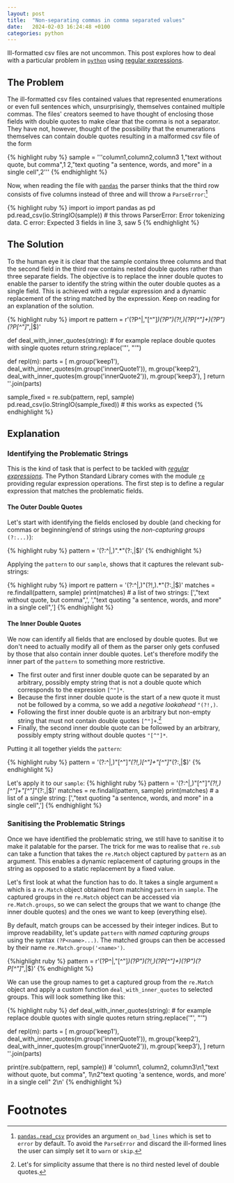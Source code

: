 ```yaml
---
layout: post
title:  "Non-separating commas in comma separated values"
date:   2024-02-03 16:24:48 +0100
categories: python
---
```

	
Ill-formatted csv files are not uncommon.  This post explores how to deal with a particular problem in [`python`](https://www.python.org) using [regular expressions](https://docs.python.org/3/howto/regex.html).
	
## The Problem
The ill-formatted csv files contained values that represented enumerations or even full sentences which, unsurprisingly, themselves contained multiple commas.  The files' creators seemed to have thought of enclosing those fields with double quotes to make clear that the comma is not a separator.  They have not, however, thought of the possibility that the enumerations themselves can contain double quotes resulting in a malformed csv file of the form

{% highlight ruby %}
sample = '''column1,column2,column3
1,"text without quote, but comma",1
2,"text quoting "a sentence, words, and more" in a single cell",2'''
{% endhighlight %}

Now, when reading the file with [<code>pandas</code>](https://pandas.pydata.org) the parser thinks that the third row consists of five columns instead of three and will throw a <code>ParseError</code>:[^2]

{% highlight ruby %}
import io
import pandas as pd
pd.read_csv(io.StringIO(sample))  # this throws ParserError: Error tokenizing data. C error: Expected 3 fields in line 3, saw 5
{% endhighlight %}
	
## The Solution
To the human eye it is clear that the sample contains three columns and that the second field in the third row contains nested double quotes rather than three separate fields. The objective is to replace the inner double quotes to enable the parser to identify the string within the outer double quotes as a single field.  This is achieved with a regular expression and a dynamic replacement of the string matched by the expression.  Keep on reading for an explanation of the solution.

{% highlight ruby %}
import re
pattern = r'(?P<keep1>^|,"[^"]*)(?P<innerQuote1>")(?!,)(?P<keep2>[^"]+)(?P<innerQuote2>")(?P<keep3>[^"]*",|$)'

def deal_with_inner_quotes(string):
	# for example replace double quotes with single quotes
	return string.replace('"', "'")
	
def repl(m):
    parts  = [
		m.group('keep1'),
		deal_with_inner_quotes(m.group('innerQuote1')),
		m.group('keep2'),
		deal_with_inner_quotes(m.group('innerQuote2')),
		m.group('keep3'),
        ]
    return ''.join(parts)
	
sample_fixed = re.sub(pattern, repl, sample)
pd.read_csv(io.StringIO(sample_fixed))  # this works as expected
{% endhighlight %}

## Explanation

### Identifying the Problematic Strings
  This is the kind of task that is perfect to be tackled with [*regular expressions*](https://en.wikipedia.org/wiki/Regular_expression). The Python Standard Library comes with the module [`re`](https://docs.python.org/3/library/re.html#module-re) providing regular expression operations. The first step is to define a regular expression that matches the problematic fields.

#### The Outer Double Quotes
Let's start with identifying the fields enclosed by double (and checking for commas or beginning/end of strings using the *non-capturing groups* `(?:...)`):

{% highlight ruby %}
pattern = '(?:^|,)".*"(?:,|$)'
{% endhighlight %}

Applying the `pattern` to our `sample`, shows that it captures the relevant sub-strings:

{% highlight ruby %}
import re
pattern = '(?:^|,)"(?!,).*"(?:,|$)'
matches = re.findall(pattern, sample)
print(matches)  # a list of two strings: [',"text without quote, but comma",', ',"text quoting "a sentence, words, and more" in a single cell",']
{% endhighlight %}

#### The Inner Double Quotes
We now can identify all fields that are enclosed by double quotes.  But we don't need to actually modify all of them as the parser only gets confused by those that also contain inner double quotes.  Let's therefore modify the inner part of the `pattern` to something more restrictive.

- The first outer and first inner double quote can be separated by an arbitrary, possibly empty string that is not a double quote which corresponds to the expression `[^"]*`.
- Because the first inner double quote is the start of a new quote it must not be followed by a comma, so we add a *negative lookahead* `"(?!,)`.
- Following the first inner double quote is an arbitrary but non-empty string that must not contain double quotes `[^"]+`.[^1]
-  Finally, the second inner double quote can be followed by an arbitrary, possibly empty string without double quotes `"[^"]*`.

Putting it all together yields the `pattern`:

{% highlight ruby %}
pattern = '(?:^|,)"[^"]*"(?!,)[^"]+"[^"]*"(?:,|$)'
{% endhighlight %}

Let's apply it to our `sample`:
{% highlight ruby %}
pattern = '(?:^|,)"[^"]*"(?!,)[^"]+"[^"]*"(?:,|$)'
matches = re.findall(pattern, sample)
print(matches)  # a list of a single string: [',"text quoting "a sentence, words, and more" in a single cell",']
{% endhighlight %}

### Sanitising the Problematic Strings
Once we have identified the problematic string, we still have to sanitise it to make it palatable for the parser.  The trick for me was to realise that `re.sub` can take a function that takes the `re.Match` object captured by `pattern` as an argument.  This enables a dynamic replacement of capturing groups in the string as opposed to a static replacement by a fixed value.

Let's first look at what the function has to do. It takes a single argument `m` which is a `re.Match` object obtained from matching `pattern` in `sample`.  The captured groups in the `re.Match` object can be accessed via `re.Match.groups`, so we can select the groups that we want to change (the inner double quotes) and the ones we want to keep (everything else).

By default, match groups can be accessed by their integer indices.  But to improve readability, let's update `pattern` with *named capturing groups* using the syntax `(?P<name>...)`.  The matched groups can then be accessed by their name `re.Match.group('<name>')`.

{%highlight ruby %}
pattern = r'(?P<keep1>^|,"[^"]*)(?P<innerQuote1>")(?!,)(?P<keep2>[^"]+)(?P<innerQuote2>")(?P<keep3>[^"]*",|$)'
{% endhighlight %}

We can use the group names to get a captured group from the `re.Match` object and apply a custom function `deal_with_inner_quotes` to selected groups. This will look something like this:

{% highlight ruby %}
def deal_with_inner_quotes(string):
	# for example replace double quotes with single quotes
	return string.replace('"', "'")
	
def repl(m):
    parts  = [
		m.group('keep1'),
		deal_with_inner_quotes(m.group('innerQuote1')),
		m.group('keep2'),
		deal_with_inner_quotes(m.group('innerQuote2')),
		m.group('keep3'),
        ]
    return ''.join(parts)
	
print(re.sub(pattern, repl, sample))  # 'column1, column2, column3\n1,"text without quote, but comma", 1\n2"text quoting \'a sentence, words, and more\' in a single cell" 2\n'
{% endhighlight %}


# Footnotes
[^2]: [`pandas.read_csv`](https://pandas.pydata.org/pandas-docs/stable/reference/api/pandas.read_csv.html) provides an argument `on_bad_lines` which is set to `error` by default.  To avoid the `ParseError` and discard the ill-formed lines the user can simply set it to `warn` or `skip`.
[^1]: Let's for simplicity assume that there is no third nested level of double quotes.

